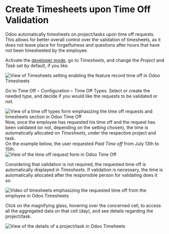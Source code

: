 # Create Timesheets upon Time Off Validation

Odoo automatically timesheets on project/tasks upon time off requests. This allows for better
overall control over the validation of timesheets, as it does not leave place for forgetfulness
and questions after hours that have not been timesheeted by the employee.

Activate the [developer mode](../../../general/developer_mode.md#developer-mode), go to *Timesheets*, and change the *Project*
and *Task* set by default, if you like.

![View of Timesheets setting enabling the feature record time off in Odoo Timesheets](applications/services/timesheets/overview/time_off/record_time_off.png)

Go to Time Off ‣ Configuration ‣ Time Off Types. Select or create the
needed type, and decide if you would like the requests to be validated or not.

![View of a time off types form emphasizing the time off requests and timesheets section in
Odoo Time Off](applications/services/timesheets/overview/time_off/time_off_types.png)
Now, once the employee has requested his time off and the request has been validated (or not,
depending on the setting chosen), the time is automatically allocated on *Timesheets*, under the
respective project and task.
<br/>
On the example below, the user requested *Paid Time off* from July 13th to 15th.
<br/>
![View of the time off request form in Odoo Time Off](applications/services/timesheets/overview/time_off/time_off_request.png)

Considering that validation is not required, the requested time off is automatically displayed in
*Timesheets*. If validation is necessary, the time is automatically allocated after the responsible
person for validating does it so.

![Video of timesheets emphasizing the requested time off from the employee in Odoo Timesheets](applications/services/timesheets/overview/time_off/timesheets.png)

Click on the magnifying glass, hovering over the concerned cell, to access all the aggregated data
on that cell (day), and see details regarding the project/task.

![View of the details of a project/task in Odoo Timeheets](applications/services/timesheets/overview/time_off/timesheet_description.png)

